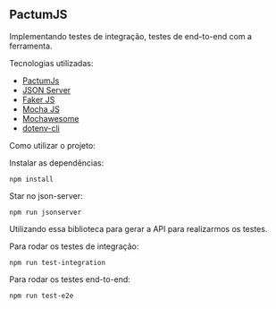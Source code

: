 ## PactumJS 

Implementando testes de integração, testes de end-to-end com a ferramenta.

Tecnologias utilizadas:
- [PactumJs](https://pactumjs.github.io/introduction/welcome.html)
- [JSON Server](https://www.npmjs.com/package/json-server)
- [Faker JS](https://fakerjs.dev/guide/)
- [Mocha JS](https://mochajs.org/#installation)
- [Mochawesome](https://www.npmjs.com/package/mochawesome)
- [dotenv-cli](https://www.npmjs.com/package/dotenv-cli)


Como utilizar o projeto:

Instalar as dependências:

`npm install`

Star no json-server:

`npm run jsonserver`

Utilizando essa biblioteca para gerar a API para realizarmos os testes.


Para rodar os testes de integração:

`npm run test-integration`

Para rodar os testes end-to-end:

`npm run test-e2e`